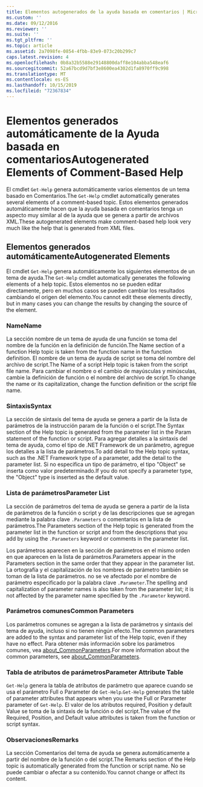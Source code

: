 ```yaml
---
title: Elementos autogenerados de la ayuda basada en comentarios | Microsoft Docs
ms.custom: ''
ms.date: 09/12/2016
ms.reviewer: ''
ms.suite: ''
ms.tgt_pltfrm: ''
ms.topic: article
ms.assetid: 2a7098fe-0854-4fbb-83e9-073c20b299c7
caps.latest.revision: 4
ms.openlocfilehash: 0b8a32b5588e29148800daff8e104abba548eaf6
ms.sourcegitcommit: 52a67bcd9d7bf3e8600ea4302d1fa8970ff9c998
ms.translationtype: MT
ms.contentlocale: es-ES
ms.lasthandoff: 10/15/2019
ms.locfileid: "72367834"
---
```

# <a name="autogenerated-elements-of-comment-based-help"></a><span data-ttu-id="fa84c-102">Elementos generados automáticamente de la Ayuda basada en comentarios</span><span class="sxs-lookup"><span data-stu-id="fa84c-102">Autogenerated Elements of Comment-Based Help</span></span>

<span data-ttu-id="fa84c-103">El cmdlet `Get-Help` genera automáticamente varios elementos de un tema basado en Comentarios.</span><span class="sxs-lookup"><span data-stu-id="fa84c-103">The `Get-Help` cmdlet automatically generates several elements of a comment-based topic.</span></span> <span data-ttu-id="fa84c-104">Estos elementos generados automáticamente hacen que la ayuda basada en comentarios tenga un aspecto muy similar al de la ayuda que se genera a partir de archivos XML.</span><span class="sxs-lookup"><span data-stu-id="fa84c-104">These autogenerated elements make comment-based help look very much like the help that is generated from XML files.</span></span>

## <a name="autogenerated-elements"></a><span data-ttu-id="fa84c-105">Elementos generados automáticamente</span><span class="sxs-lookup"><span data-stu-id="fa84c-105">Autogenerated Elements</span></span>

<span data-ttu-id="fa84c-106">El cmdlet `Get-Help` genera automáticamente los siguientes elementos de un tema de ayuda.</span><span class="sxs-lookup"><span data-stu-id="fa84c-106">The `Get-Help` cmdlet automatically generates the following elements of a help topic.</span></span> <span data-ttu-id="fa84c-107">Estos elementos no se pueden editar directamente, pero en muchos casos se pueden cambiar los resultados cambiando el origen del elemento.</span><span class="sxs-lookup"><span data-stu-id="fa84c-107">You cannot edit these elements directly, but in many cases you can change the results by changing the source of the element.</span></span>

### <a name="name"></a><span data-ttu-id="fa84c-108">Name</span><span class="sxs-lookup"><span data-stu-id="fa84c-108">Name</span></span>

<span data-ttu-id="fa84c-109">La sección nombre de un tema de ayuda de una función se toma del nombre de la función en la definición de función.</span><span class="sxs-lookup"><span data-stu-id="fa84c-109">The Name section of a function Help topic is taken from the function name in the function definition.</span></span> <span data-ttu-id="fa84c-110">El nombre de un tema de ayuda de script se toma del nombre del archivo de script.</span><span class="sxs-lookup"><span data-stu-id="fa84c-110">The Name of a script Help topic is taken from the script file name.</span></span> <span data-ttu-id="fa84c-111">Para cambiar el nombre o el cambio de mayúsculas y minúsculas, cambie la definición de función o el nombre del archivo de script.</span><span class="sxs-lookup"><span data-stu-id="fa84c-111">To change the name or its capitalization, change the function definition or the script file name.</span></span>

### <a name="syntax"></a><span data-ttu-id="fa84c-112">Sintaxis</span><span class="sxs-lookup"><span data-stu-id="fa84c-112">Syntax</span></span>

<span data-ttu-id="fa84c-113">La sección de sintaxis del tema de ayuda se genera a partir de la lista de parámetros de la instrucción param de la función o el script.</span><span class="sxs-lookup"><span data-stu-id="fa84c-113">The Syntax section of the Help topic is generated from the parameter list in the Param statement of the function or script.</span></span> <span data-ttu-id="fa84c-114">Para agregar detalles a la sintaxis del tema de ayuda, como el tipo de .NET Framework de un parámetro, agregue los detalles a la lista de parámetros.</span><span class="sxs-lookup"><span data-stu-id="fa84c-114">To add detail to the Help topic syntax, such as the .NET Framework type of a parameter, add the detail to the parameter list.</span></span> <span data-ttu-id="fa84c-115">Si no especifica un tipo de parámetro, el tipo "Object" se inserta como valor predeterminado.</span><span class="sxs-lookup"><span data-stu-id="fa84c-115">If you do not specify a parameter type, the "Object" type is inserted as the default value.</span></span>

### <a name="parameter-list"></a><span data-ttu-id="fa84c-116">Lista de parámetros</span><span class="sxs-lookup"><span data-stu-id="fa84c-116">Parameter List</span></span>

<span data-ttu-id="fa84c-117">La sección de parámetros del tema de ayuda se genera a partir de la lista de parámetros de la función o script y de las descripciones que se agregan mediante la palabra clave `.Parameters` o comentarios en la lista de parámetros.</span><span class="sxs-lookup"><span data-stu-id="fa84c-117">The Parameters section of the Help topic is generated from the parameter list in the function or script and from the descriptions that you add by using the `.Parameters` keyword or comments in the parameter list.</span></span>

<span data-ttu-id="fa84c-118">Los parámetros aparecen en la sección de parámetros en el mismo orden en que aparecen en la lista de parámetros.</span><span class="sxs-lookup"><span data-stu-id="fa84c-118">Parameters appear in the Parameters section in the same order that they appear in the parameter list.</span></span> <span data-ttu-id="fa84c-119">La ortografía y el capitalización de los nombres de parámetro también se toman de la lista de parámetros. no se ve afectado por el nombre de parámetro especificado por la palabra clave `.Parameter`.</span><span class="sxs-lookup"><span data-stu-id="fa84c-119">The spelling and capitalization of parameter names is also taken from the parameter list; it is not affected by the parameter name specified by the `.Parameter` keyword.</span></span>

### <a name="common-parameters"></a><span data-ttu-id="fa84c-120">Parámetros comunes</span><span class="sxs-lookup"><span data-stu-id="fa84c-120">Common Parameters</span></span>

<span data-ttu-id="fa84c-121">Los parámetros comunes se agregan a la lista de parámetros y sintaxis del tema de ayuda, incluso si no tienen ningún efecto.</span><span class="sxs-lookup"><span data-stu-id="fa84c-121">The common parameters are added to the syntax and parameter list of the Help topic, even if they have no effect.</span></span> <span data-ttu-id="fa84c-122">Para obtener más información sobre los parámetros comunes, vea [about_CommonParameters](/powershell/module/microsoft.powershell.core/about/about_commonparameters).</span><span class="sxs-lookup"><span data-stu-id="fa84c-122">For more information about the common parameters, see [about_CommonParameters](/powershell/module/microsoft.powershell.core/about/about_commonparameters).</span></span>

### <a name="parameter-attribute-table"></a><span data-ttu-id="fa84c-123">Tabla de atributos de parámetros</span><span class="sxs-lookup"><span data-stu-id="fa84c-123">Parameter Attribute Table</span></span>

<span data-ttu-id="fa84c-124">`Get-Help` genera la tabla de atributos de parámetro que aparece cuando se usa el parámetro Full o Parameter de `Get-Help`.</span><span class="sxs-lookup"><span data-stu-id="fa84c-124">`Get-Help` generates the table of parameter attributes that appears when you use the Full or Parameter parameter of `Get-Help`.</span></span> <span data-ttu-id="fa84c-125">El valor de los atributos required, Position y default Value se toma de la sintaxis de la función o del script.</span><span class="sxs-lookup"><span data-stu-id="fa84c-125">The value of the Required, Position, and Default value attributes is taken from the function or script syntax.</span></span>

### <a name="remarks"></a><span data-ttu-id="fa84c-126">Observaciones</span><span class="sxs-lookup"><span data-stu-id="fa84c-126">Remarks</span></span>

<span data-ttu-id="fa84c-127">La sección Comentarios del tema de ayuda se genera automáticamente a partir del nombre de la función o del script.</span><span class="sxs-lookup"><span data-stu-id="fa84c-127">The Remarks section of the Help topic is automatically generated from the function or script name.</span></span> <span data-ttu-id="fa84c-128">No se puede cambiar o afectar a su contenido.</span><span class="sxs-lookup"><span data-stu-id="fa84c-128">You cannot change or affect its content.</span></span>
